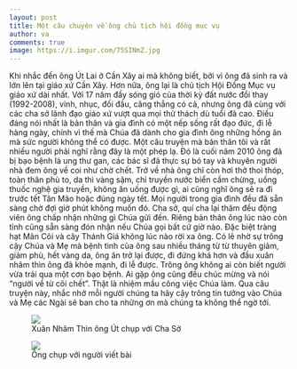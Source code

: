 ```yaml
---
layout: post
title: Một câu chuyện về ông chủ tịch hội đồng mục vụ
author: va
comments: true
image: https://i.imgur.com/75SINmZ.jpg
---
```


Khi nhắc đến ông Út Lai ở Cần Xây ai mà không biết, bởi vì ông đã sinh ra và lớn lên tại giáo xứ Cần Xây. Hơn nữa, ông lại là chủ tịch Hội Đồng Mục vụ giáo xứ dài nhất. Với 17 năm đầy sóng gió của thời kỳ đất nước đổi thay (1992-2008), vinh, nhục, đối đầu, căng thẳng có cả, nhưng ông đã cùng với các cha sở lãnh đạo giáo xứ vượt qua mọi thử thách dù tuổi đã cao. Điều đáng nói nhất là bản thân và gia đình có một nếp sống rất đạo đức, đi lễ hàng ngày, chính vì thế mà Chúa đã dành cho gia đình ông những hồng ân mà sức người không thể có được. Một câu truyện mà bản thân tôi và rất nhiều người phải nghĩ rằng đây là một phép lạ. Đó là cuối năm 2010 ông đã bị bạo bệnh là ung thư gan, các bác sĩ đã thực sự bó tay và khuyên người nhà đem ông về coi như chờ chết. Trở về nhà ông chỉ còn hơi thở thoi thóp, toàn thân phù to, da thì vàng sậm, chỉ truyền nước biển cầm chừng, uống thuốc nghệ gia truyền, không ăn uống được gì, ai cũng nghĩ ông sẽ ra đi trước tết Tân Mão hoặc đúng ngày tết. Mọi người trong gia đình đều đã sẵn sàng chờ đợi giờ phút không muốn đó. Cha sở, quí cha lại thăm đều động viên ông chấp nhận những gì Chúa gửi đến. Riêng bản thân ông lúc nào còn tỉnh cũng sẵn sàng đón nhận nếu Chúa gọi bất cứ giờ nào. Đặc biệt tràng hạt Mân Côi và cây Thánh Giá không lúc nào rời xa ông. Có lẽ nhờ sự trông cậy Chúa và Mẹ mà bệnh tình của ông sau nhiều tháng từ từ thuyên giảm, giảm phù, hết vàng da, ông ăn trở lại được, đi đứng khá hơn và đầu xuân nhâm thìn ông đã khỏe mạnh, đi lễ được. Trông ông không ai còn biết người vừa trải qua một cơn bạo bệnh. Ai gặp ông cũng đều chúc mừng và nói “người về từ cõi chết”. Thật là nhiệm mầu công việc Chúa làm. Qua câu truyện này, nhắc nhở mỗi người chúng ta hãy cậy trông tin tưởng vào Chúa và Mẹ các Ngài sẽ ban cho ta những ơn mà chúng ta không thể ngờ tới.

<figure>
    <img src="https://i.imgur.com/nworaBR.jpg" />
    <figcaption>Xuân Nhâm Thìn ông Út chụp với Cha Sở</figcaption>
</figure>

<figure>
    <img src="https://i.imgur.com/GmMh4ye.jpg" />
    <figcaption>Ông chụp với người viết bài</figcaption>
</figure>
